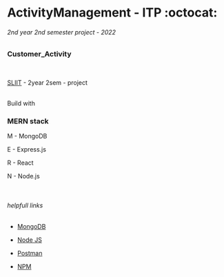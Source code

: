 # ActivityManagement - ITP  :octocat:
###### 2nd year 2nd semester project - 2022

### Customer_Activity
<br/>


[SLIIT](https://www.sliit.lk) - 2year 2sem - project
<br/>
<br/>

Build with
<br/>
### MERN stack

M - MongoDB

E - Express.js

R - React

N - Node.js

<br/>

###### helpfull links

- [MongoDB](https://www.mongodb.com/cloud/atlas)

- [Node JS](https://nodejs.org/en/download/)

- [Postman](https://www.postman.com/downloads/)

- [NPM](https://www.npmjs.com/)
